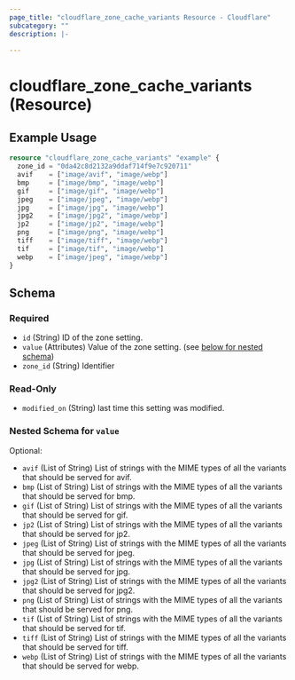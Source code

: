 ```yaml
---
page_title: "cloudflare_zone_cache_variants Resource - Cloudflare"
subcategory: ""
description: |-
  
---
```


# cloudflare_zone_cache_variants (Resource)



## Example Usage

```terraform
resource "cloudflare_zone_cache_variants" "example" {
  zone_id = "0da42c8d2132a9ddaf714f9e7c920711"
  avif    = ["image/avif", "image/webp"]
  bmp     = ["image/bmp", "image/webp"]
  gif     = ["image/gif", "image/webp"]
  jpeg    = ["image/jpeg", "image/webp"]
  jpg     = ["image/jpg", "image/webp"]
  jpg2    = ["image/jpg2", "image/webp"]
  jp2     = ["image/jp2", "image/webp"]
  png     = ["image/png", "image/webp"]
  tiff    = ["image/tiff", "image/webp"]
  tif     = ["image/tif", "image/webp"]
  webp    = ["image/jpeg", "image/webp"]
}
```
<!-- schema generated by tfplugindocs -->
## Schema

### Required

- `id` (String) ID of the zone setting.
- `value` (Attributes) Value of the zone setting. (see [below for nested schema](#nestedatt--value))
- `zone_id` (String) Identifier

### Read-Only

- `modified_on` (String) last time this setting was modified.

<a id="nestedatt--value"></a>
### Nested Schema for `value`

Optional:

- `avif` (List of String) List of strings with the MIME types of all the variants that should be served for avif.
- `bmp` (List of String) List of strings with the MIME types of all the variants that should be served for bmp.
- `gif` (List of String) List of strings with the MIME types of all the variants that should be served for gif.
- `jp2` (List of String) List of strings with the MIME types of all the variants that should be served for jp2.
- `jpeg` (List of String) List of strings with the MIME types of all the variants that should be served for jpeg.
- `jpg` (List of String) List of strings with the MIME types of all the variants that should be served for jpg.
- `jpg2` (List of String) List of strings with the MIME types of all the variants that should be served for jpg2.
- `png` (List of String) List of strings with the MIME types of all the variants that should be served for png.
- `tif` (List of String) List of strings with the MIME types of all the variants that should be served for tif.
- `tiff` (List of String) List of strings with the MIME types of all the variants that should be served for tiff.
- `webp` (List of String) List of strings with the MIME types of all the variants that should be served for webp.


